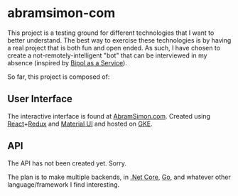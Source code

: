 # abramsimon-com

This project is a testing ground for different technologies that I want to better understand.  The best way to exercise
these technologies is by having a real project that is both fun and open ended.  As such, I have chosen to create a
not-remotely-intelligent "bot" that can be interviewed in my absence (inspired by [Bipol as a Service](https://bipolasaservice.herokuapp.com/)).

So far, this project is composed of:

## User Interface

The interactive interface is found at [AbramSimon.com](http://www.abramsimon.com).  Created using 
[React](https://reactjs.org/)+[Redux](https://github.com/reactjs/react-redux) and [Material UI](https://www.material-ui.com/)
and hosted on [GKE](https://cloud.google.com/kubernetes-engine/).

## API

The API has not been created yet.  Sorry.

The plan is to make multiple backends, in [.Net Core](https://github.com/dotnet/core), [Go](https://golang.org/), and whatever
other language/framework I find interesting.
